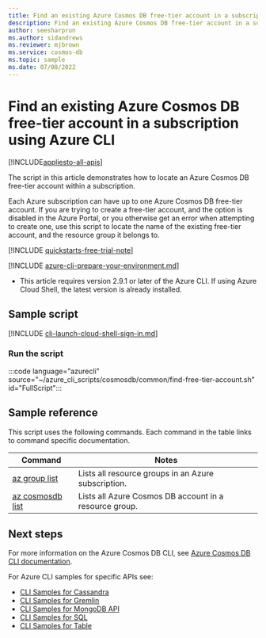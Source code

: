```yaml
---
title: Find an existing Azure Cosmos DB free-tier account in a subscription
description: Find an existing Azure Cosmos DB free-tier account in a subscription
author: seesharprun
ms.author: sidandrews
ms.reviewer: mjbrown
ms.service: cosmos-db
ms.topic: sample
ms.date: 07/08/2022
---
```


# Find an existing Azure Cosmos DB free-tier account in a subscription using Azure CLI

[!INCLUDE[appliesto-all-apis](../../../includes/appliesto-all-apis.md)]

The script in this article demonstrates how to locate an Azure Cosmos DB free-tier account within a subscription.

Each Azure subscription can have up to one Azure Cosmos DB free-tier account. If you are trying to create a free-tier account, and the option is disabled in the Azure Portal, or you otherwise get an error when attempting to create one, use this script to locate the name of the existing free-tier account, and the resource group it belongs to.

[!INCLUDE [quickstarts-free-trial-note](../../../../../includes/quickstarts-free-trial-note.md)]

[!INCLUDE [azure-cli-prepare-your-environment.md](../../../../../includes/azure-cli-prepare-your-environment.md)]

- This article requires version 2.9.1 or later of the Azure CLI. If using Azure Cloud Shell, the latest version is already installed.

## Sample script

[!INCLUDE [cli-launch-cloud-shell-sign-in.md](../../../../../includes/cli-launch-cloud-shell-sign-in.md)]

### Run the script

:::code language="azurecli" source="~/azure_cli_scripts/cosmosdb/common/find-free-tier-account.sh" id="FullScript":::

## Sample reference

This script uses the following commands. Each command in the table links to command specific documentation.

| Command | Notes |
|---|---|
| [az group list](/cli/azure/group#az-group-list) | Lists all resource groups in an Azure subscription. |
| [az cosmosdb list](/cli/azure/cosmosdb#az-cosmosdb-list) | Lists all Azure Cosmos DB account in a resource group. |

## Next steps

For more information on the Azure Cosmos DB CLI, see [Azure Cosmos DB CLI documentation](/cli/azure/cosmosdb).

For Azure CLI samples for specific APIs see:

- [CLI Samples for Cassandra](../../../cassandra/cli-samples.md)
- [CLI Samples for Gremlin](../../../graph/cli-samples.md)
- [CLI Samples for MongoDB API](../../../mongodb/cli-samples.md)
- [CLI Samples for SQL](../../../sql/cli-samples.md)
- [CLI Samples for Table](../../../table/cli-samples.md)
